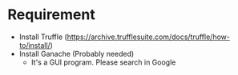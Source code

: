 # Requirement
- Install Truffle (https://archive.trufflesuite.com/docs/truffle/how-to/install/)
- Install Ganache (Probably needed)
  - It's a GUI program. Please search in Google
